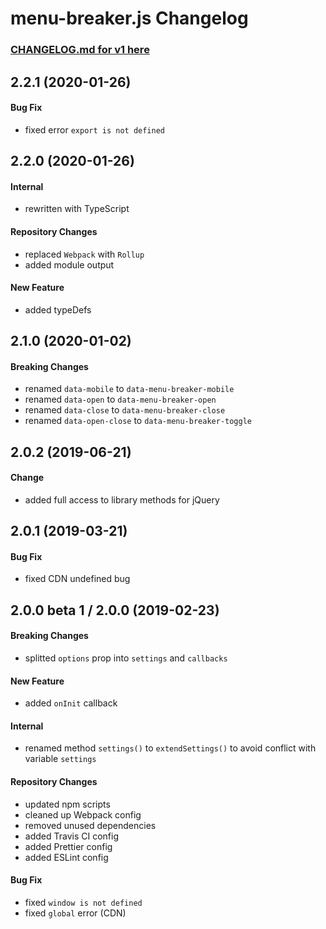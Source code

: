 # menu-breaker.js Changelog

### [CHANGELOG.md for v1 here](https://github.com/menu-breaker-js/menu-breaker.js/blob/v1/CHANGELOG.md)

## 2.2.1 (2020-01-26)

#### Bug Fix

- fixed error `export is not defined`

## 2.2.0 (2020-01-26)

#### Internal

- rewritten with TypeScript

#### Repository Changes

- replaced `Webpack` with `Rollup`
- added module output

#### New Feature

- added typeDefs

## 2.1.0 (2020-01-02)

#### Breaking Changes

- renamed `data-mobile` to `data-menu-breaker-mobile`
- renamed `data-open` to `data-menu-breaker-open`
- renamed `data-close` to `data-menu-breaker-close`
- renamed `data-open-close` to `data-menu-breaker-toggle`

## 2.0.2 (2019-06-21)

#### Change

- added full access to library methods for jQuery

## 2.0.1 (2019-03-21)

#### Bug Fix

- fixed CDN undefined bug

## 2.0.0 beta 1 / 2.0.0 (2019-02-23)

#### Breaking Changes

- splitted `options` prop into `settings` and `callbacks`

#### New Feature

- added `onInit` callback

#### Internal

- renamed method `settings()` to `extendSettings()` to avoid conflict with variable `settings`

#### Repository Changes

- updated npm scripts
- cleaned up Webpack config
- removed unused dependencies
- added Travis CI config
- added Prettier config
- added ESLint config

#### Bug Fix

- fixed `window is not defined`
- fixed `global` error (CDN)
